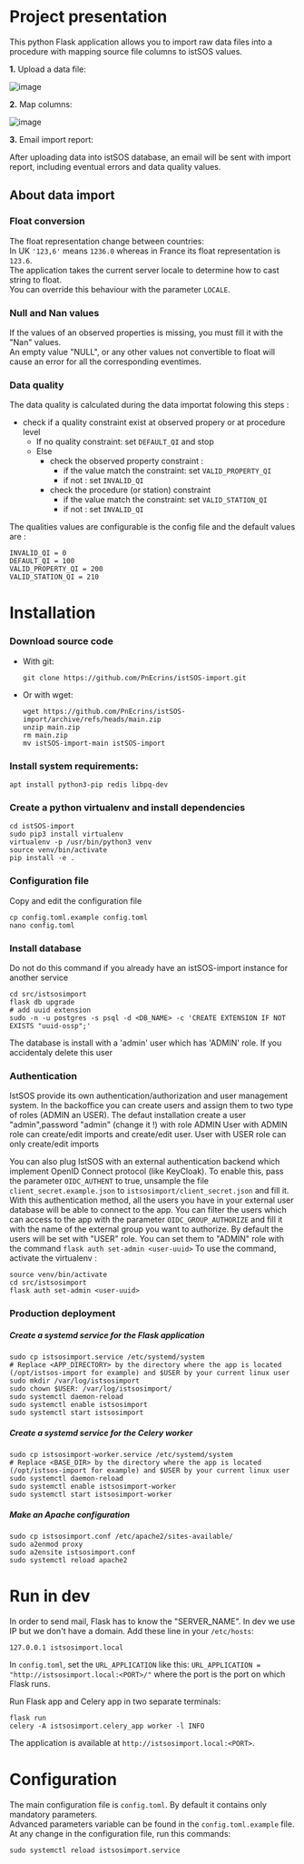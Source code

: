 # Project presentation

This python Flask application allows you to import raw data files into a procedure with mapping source file columns to istSOS values.

**1.** Upload a data file:

![image](https://user-images.githubusercontent.com/4418840/199719515-eb2274c3-a60b-4a1e-938e-5fd257c9cb55.png)

**2.** Map columns:

![image](https://user-images.githubusercontent.com/4418840/199719747-9dbd7a52-a4d6-42d3-b411-3d762925108b.png)

**3.** Email import report:

After uploading data into istSOS database, an email will be sent with import report, including eventual errors and data quality values.

## About data import

### Float conversion

The float representation change between countries:  
In UK `'123,6'` means `1236.0` whereas in France its float representation is `123.6`.  
The application takes the current server locale to determine how to cast string to float.  
You can override this behaviour with the parameter `LOCALE`.

### Null and Nan values

If the values of an observed properties is missing, you must fill it with the "Nan" values.  
An empty value "NULL", or any other values not convertible to float will cause an error for all the corresponding eventimes.

### Data quality

The data quality is calculated during the data importat folowing this steps :

- check if a quality constraint exist at observed propery or at procedure level
  - If no quality constraint: set `DEFAULT_QI` and stop
  - Else
    - check the observed property constraint :
      - if the value match the constraint: set `VALID_PROPERTY_QI`
      - if not : set `INVALID_QI`
    - check the procedure (or station) constraint
      - if the value match the constraint: set `VALID_STATION_QI`
      - if not : set `INVALID_QI`

The qualities values are configurable is the config file and the default values are :

    INVALID_QI = 0
    DEFAULT_QI = 100
    VALID_PROPERTY_QI = 200
    VALID_STATION_QI = 210

# Installation

### Download source code

- With git:

      git clone https://github.com/PnEcrins/istSOS-import.git

- Or with wget:

      wget https://github.com/PnEcrins/istSOS-import/archive/refs/heads/main.zip
      unzip main.zip
      rm main.zip
      mv istSOS-import-main istSOS-import

### Install system requirements:

    apt install python3-pip redis libpq-dev

### Create a python virtualenv and install dependencies

    cd istSOS-import
    sudo pip3 install virtualenv
    virtualenv -p /usr/bin/python3 venv
    source venv/bin/activate
    pip install -e .

### Configuration file

Copy and edit the configuration file

    cp config.toml.example config.toml
    nano config.toml

### Install database

Do not do this command if you already have an istSOS-import instance for another service

    cd src/istsosimport
    flask db upgrade
    # add uuid extension
    sudo -n -u postgres -s psql -d <DB_NAME> -c 'CREATE EXTENSION IF NOT EXISTS "uuid-ossp";'

The database is install with a 'admin' user which has 'ADMIN' role. If you accidentaly delete this user 


### Authentication

IstSOS provide its own authentication/authorization and user management system. 
In the backoffice you can create users and assign them to two type of roles (ADMIN an USER).
The defaut installation create a user "admin",password "admin" (change it !) with role ADMIN
User with ADMIN role can create/edit imports and create/edit user.
User with USER role can only create/edit imports

You can also plug IstSOS with an external authentication backend which implement OpenID Connect protocol (like KeyCloak). To enable this, pass the parameter `OIDC_AUTHENT` to true, unsample the file `client_secret.example.json` to `istsosimport/client_secret.json` and fill it. With this authentication method, all the users you have in your external user database will be able to connect to the app. You can filter the users which can access to the app with the parameter `OIDC_GROUP_AUTHORIZE` and fill it with the name of the external group you want to authorize. By default the users will be set with "USER" role. You can set them to "ADMIN" role with the command `flask auth set-admin <user-uuid>`
To use the command, activate the virtualenv : 

    source venv/bin/activate
    cd src/istsosimport
    flask auth set-admin <user-uuid>

### Production deployment

##### Create a systemd service for the Flask application

    sudo cp istsosimport.service /etc/systemd/system
    # Replace <APP_DIRECTORY> by the directory where the app is located (/opt/istsos-import for example) and $USER by your current linux user
    sudo mkdir /var/log/istsosimport
    sudo chown $USER: /var/log/istsosimport/
    sudo systemctl daemon-reload
    sudo systemctl enable istsosimport
    sudo systemctl start istsosimport

##### Create a systemd service for the Celery worker

    sudo cp istsosimport-worker.service /etc/systemd/system
    # Replace <BASE_DIR> by the directory where the app is located (/opt/istsos-import for example) and $USER by your current linux user
    sudo systemctl daemon-reload
    sudo systemctl enable istsosimport-worker
    sudo systemctl start istsosimport-worker

##### Make an Apache configuration

    sudo cp istsosimport.conf /etc/apache2/sites-available/
    sudo a2enmod proxy
    sudo a2ensite istsosimport.conf
    sudo systemctl reload apache2

# Run in dev

In order to send mail, Flask has to know the "SERVER_NAME". In dev we use IP but we don't have a domain. Add these line in your `/etc/hosts`:

    127.0.0.1 istsosimport.local

In `config.toml`, set the `URL_APPLICATION` like this: `URL_APPLICATION = "http://istsosimport.local:<PORT>/"` where the port is the port on which Flask runs.

Run Flask app and Celery app in two separate terminals:

    flask run
    celery -A istsosimport.celery_app worker -l INFO

The application is available at `http://istsosimport.local:<PORT>`.

# Configuration

The main configuration file is `config.toml`. By default it contains only mandatory parameters.  
Advanced parameters variable can be found in the `config.toml.example` file.  
At any change in the configuration file, run this commands:

    sudo systemctl reload istsosimport.service
